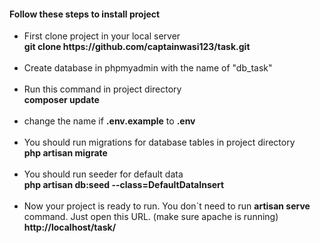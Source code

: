<h4>Follow these steps to install project</h4>

<ul>
	<li>
		First clone project in your local server<br>
		<strong>git clone https://github.com/captainwasi123/task.git</strong>
		<br><br>
	</li>
	<li>
		Create database in phpmyadmin with the name of "db_task"
		<br><br>
	</li>
	<li>
		Run this command in project directory<br>
		<strong>composer update</strong>
		<br><br>
	</li>
	<li>
		change the name if <strong>.env.example</strong> to <strong>.env</strong> 
		<br><br>
	</li>
	<li>
		You should run migrations for database tables in project directory<br>
		<strong>php artisan migrate</strong>
		<br><br>
	</li>
	<li>
		You should run seeder for default data<br>
		<strong>php artisan db:seed --class=DefaultDataInsert</strong>
		<br><br>
	</li>
	<li>
		Now your project is ready to run. You don`t need to run <strong>artisan serve</strong> command.
		Just open this URL. (make sure apache is running)<br>
		<strong>http://localhost/task/</strong>
		<br><br>
	</li>
</ul>